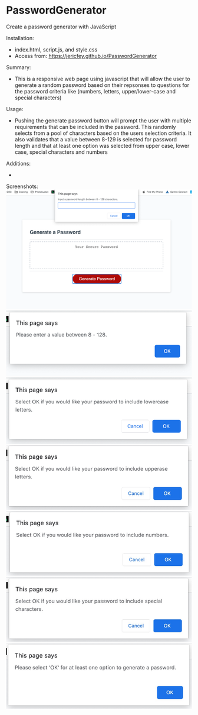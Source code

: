 # PasswordGenerator

Create a password generator with JavaScript

Installation:

- index.html, script.js, and style.css
- Access from: https://jericfey.github.io/PasswordGenerator

Summary:

- This is a responsive web page using javascript that will allow the user to generate a random password based on their repsonses to questions for the password criteria like (numbers, letters, upper/lower-case and special characters)

Usage:

- Pushing the generate password button will prompt the user with multiple requirements that can be included in the password. This randomly selects from a pool of characters based on the users selection criteria. It also validates that a value between 8-129 is selected for password length and that at least one option was selected from upper case, lower case, special characters and numbers

Additions:

-

Screenshots:
![PasswordGenerator Screenshot1](./assets/Screenshot1.jpg)
![PasswordGenerator Screenshot2](./assets/Screenshot2.jpg)
![PasswordGenerator Screenshot3](./assets/Screenshot3.jpg)
![PasswordGenerator Screenshot4](./assets/Screenshot4.jpg)
![PasswordGenerator Screenshot5](./assets/Screenshot5.jpg)
![PasswordGenerator Screenshot6](./assets/Screenshot6.jpg)
![PasswordGenerator Screenshot7](./assets/Screenshot7.jpg)
